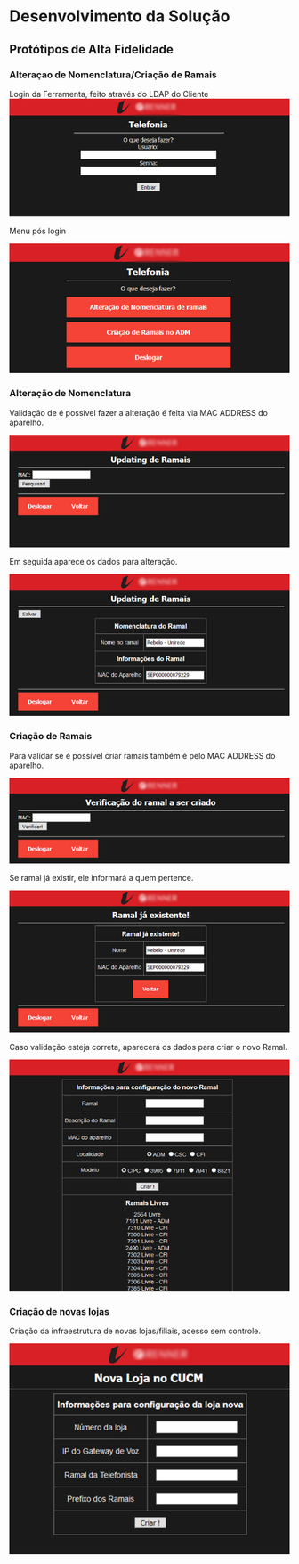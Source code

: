 # Desenvolvimento da Solução

## Protótipos de Alta Fidelidade

### Alteraçao de Nomenclatura/Criação de Ramais
Login da Ferramenta, feito através do LDAP do Cliente
![Login](.gitbook/assets/tela1_login.jpg)

Menu pós login

![Menu](.gitbook/assets/tela2_menu.jpg)

### Alteração de Nomenclatura
Validação de é possível fazer a alteração é feita via MAC ADDRESS do aparelho.

![Valida_Nomenclatura](.gitbook/assets/tela3-1_valida_nomenclatura.jpg)

Em seguida aparece os dados para alteração.

![Alterar_Nomenclatura](.gitbook/assets/tela3-2_alterar_nomenclatura.jpg)

### Criação de Ramais
Para validar se é possível criar ramais também é pelo MAC ADDRESS do aparelho.

![Valida_Cria_Ramal](.gitbook/assets/tela4-1_valida_cria_ramal.jpg)

Se ramal já existir, ele informará a quem pertence.

![Valida_Cria_Ramal_erro](.gitbook/assets/tela4-2_valida_cria_ramal_a.jpg)

Caso validação esteja correta, aparecerá os dados para criar o novo Ramal.

![Cria_Ramal](.gitbook/assets/tela4-3_valida_cria_ramal_criar.jpg)

### Criação de novas lojas
Criação da infraestrutura de novas lojas/filiais, acesso sem controle.

![Cria_Ramal](.gitbook/assets/tela5_criar_loja.jpg)
